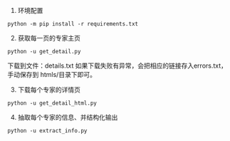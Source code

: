 1. 环境配置
```shell
python -m pip install -r requirements.txt
```
2. 获取每一页的专家主页
```shell
python -u get_detail.py
```
下载到文件：details.txt
如果下载失败有异常，会把相应的链接存入errors.txt，手动保存到 htmls/目录下即可。
   
3. 下载每个专家的详情页
```shell
python -u get_detail_html.py
```
   
4. 抽取每个专家的信息、并结构化输出
```shell
python -u extract_info.py
```
